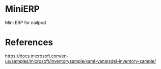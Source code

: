 # MiniERP
Mini ERP for nailpod

# References 
https://docs.microsoft.com/en-us/samples/microsoft/inventorysample/xaml-vanarsdel-inventory-sample/
